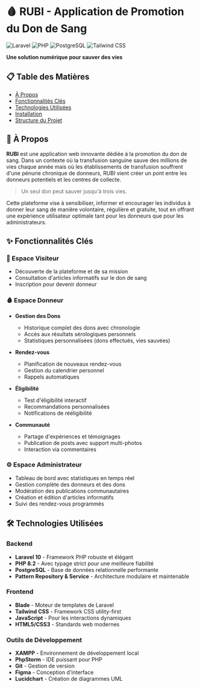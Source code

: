 # 🩸 RUBI - Application de Promotion du Don de Sang

![Laravel](https://img.shields.io/badge/Laravel-10.0-FF2D20?style=for-the-badge&logo=laravel&logoColor=white)
![PHP](https://img.shields.io/badge/PHP-8.2-777BB4?style=for-the-badge&logo=php&logoColor=white)
![PostgreSQL](https://img.shields.io/badge/PostgreSQL-13.0-336791?style=for-the-badge&logo=postgresql&logoColor=white)
![Tailwind CSS](https://img.shields.io/badge/Tailwind_CSS-3.0-38B2AC?style=for-the-badge&logo=tailwind-css&logoColor=white)

**Une solution numérique pour sauver des vies**

## 📋 Table des Matières

- [À Propos](#-à-propos)
- [Fonctionnalités Clés](#-fonctionnalités-clés)
- [Technologies Utilisées](#-technologies-utilisées)
- [Installation](#-installation)
- [Structure du Projet](#-structure-du-projet)


## 🌟 À Propos

**RUBI** est une application web innovante dédiée à la promotion du don de sang. Dans un contexte où la transfusion sanguine sauve des millions de vies chaque année mais où les établissements de transfusion souffrent d'une pénurie chronique de donneurs, RUBI vient créer un pont entre les donneurs potentiels et les centres de collecte.

> Un seul don peut sauver jusqu'à trois vies.

Cette plateforme vise à sensibiliser, informer et encourager les individus à donner leur sang de manière volontaire, régulière et gratuite, tout en offrant une expérience utilisateur optimale tant pour les donneurs que pour les administrateurs.

## ✨ Fonctionnalités Clés

### 👤 Espace Visiteur
- Découverte de la plateforme et de sa mission
- Consultation d'articles informatifs sur le don de sang
- Inscription pour devenir donneur

### 🩸 Espace Donneur
- **Gestion des Dons**
    - Historique complet des dons avec chronologie
    - Accès aux résultats sérologiques personnels
    - Statistiques personnalisées (dons effectués, vies sauvées)

- **Rendez-vous**
    - Planification de nouveaux rendez-vous
    - Gestion du calendrier personnel
    - Rappels automatiques

- **Éligibilité**
    - Test d'éligibilité interactif
    - Recommandations personnalisées
    - Notifications de rééligibilité

- **Communauté**
    - Partage d'expériences et témoignages
    - Publication de posts avec support multi-photos
    - Interaction via commentaires

### ⚙️ Espace Administrateur
- Tableau de bord avec statistiques en temps réel
- Gestion complète des donneurs et des dons
- Modération des publications communautaires
- Création et édition d'articles informatifs
- Suivi des rendez-vous programmés

## 🛠 Technologies Utilisées

### Backend
- **Laravel 10** - Framework PHP robuste et élégant
- **PHP 8.2** - Avec typage strict pour une meilleure fiabilité
- **PostgreSQL** - Base de données relationnelle performante
- **Pattern Repository & Service** - Architecture modulaire et maintenable

### Frontend
- **Blade** - Moteur de templates de Laravel
- **Tailwind CSS** - Framework CSS utility-first
- **JavaScript** - Pour les interactions dynamiques
- **HTML5/CSS3** - Standards web modernes

### Outils de Développement
- **XAMPP** - Environnement de développement local
- **PhpStorm** - IDE puissant pour PHP
- **Git** - Gestion de version
- **Figma** - Conception d'interface
- **Lucidchart** - Création de diagrammes UML
